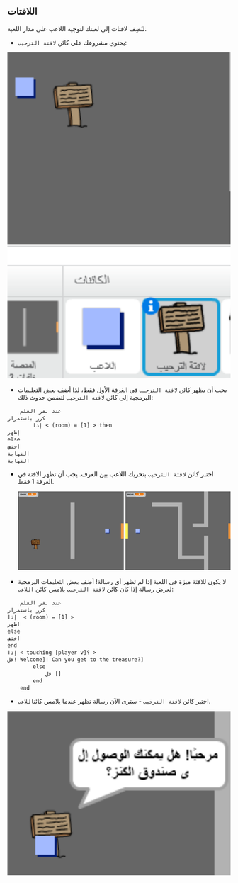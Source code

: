 ## اللافتات

لنُضِف لافتات إلى لعبتك لتوجيه اللاعب على مدار اللعبة.

+ يحتوي مشروعك على كائن `لافتة الترحيب`:

![لقطة الشاشة](images/world-sign.png)

+ يجب أن يظهر كائن `لافتة الترحيب` في الغرفة الأول فقط، لذا أضف بعض التعليمات البرمجية إلى كائن `لافتة الترحيب` لتضمن حدوث ذلك:

```blocks
    عند نقر العلم 
كرر باستمرار
        إذا < (room) = [1] > then
إظهر 
else
اختفِ 
النهاية 
النهاية
```

+ اختبر كائن `لافتة الترحيب` بتحريك اللاعب بين الغرف. يجب أن تظهر الافتة في الغرفة 1 فقط.
    
    ![لقطة الشاشة](images/world-sign-test.png)

+ لا يكون للافتة ميزة في اللعبة إذا لم تظهر أي رسالة! أضف بعض التعليمات البرمجية لعرض رسالة إذا كان كائن `لافتة الترحيب` يلامس كائن `اللاعب`:

```blocks
    عند نقر العلم 
كرر باستمرار 
إذا  < (room) = [1] > 
اظهر
else 
اختفِ 
end
إذا < touching [player v]؟ >
قل! Welcome]! Can you get to the treasure?]
        else
            قل []
        end
    end
```

+ اختبر كائن `لافتة الترحيب` - سترى الآن رسالة تظهر عندما يلامس كائن`اللاعب`.

![لقطة الشاشة](images/world-sign-test2.png)